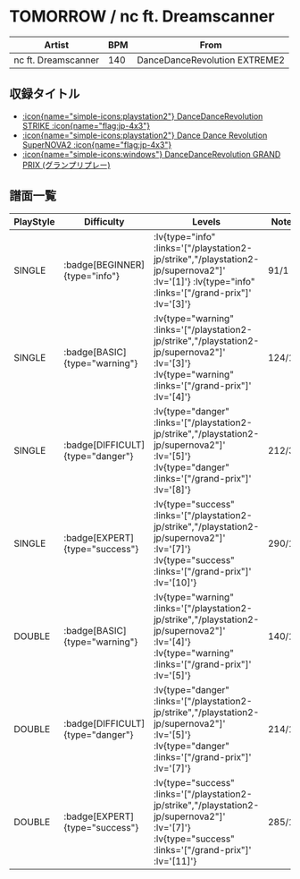 # TOMORROW / nc ft. Dreamscanner

|Artist|BPM|From|
|------|---|----|
|nc ft. Dreamscanner|140|DanceDanceRevolution EXTREME2|

## 収録タイトル

- [ :icon{name="simple-icons:playstation2"} DanceDanceRevolution STRIKE :icon{name="flag:jp-4x3"} ](/playstation2-jp/strike)
- [ :icon{name="simple-icons:playstation2"} Dance Dance Revolution SuperNOVA2 :icon{name="flag:jp-4x3"} ](/playstation2-jp/supernova2)
- [ :icon{name="simple-icons:windows"} DanceDanceRevolution GRAND PRIX (グランプリプレー)](/grand-prix)

## 譜面一覧

|PlayStyle|Difficulty|Levels|Notes|Movie|
|---------|----------|------|-----|-----|
|SINGLE| :badge[BEGINNER]{type="info"} | :lv{type="info" :links='["/playstation2-jp/strike","/playstation2-jp/supernova2"]' :lv='[1]'}  :lv{type="info" :links='["/grand-prix"]' :lv='[3]'} |91/1||
|SINGLE| :badge[BASIC]{type="warning"} | :lv{type="warning" :links='["/playstation2-jp/strike","/playstation2-jp/supernova2"]' :lv='[3]'}  :lv{type="warning" :links='["/grand-prix"]' :lv='[4]'} |124/16||
|SINGLE| :badge[DIFFICULT]{type="danger"} | :lv{type="danger" :links='["/playstation2-jp/strike","/playstation2-jp/supernova2"]' :lv='[5]'}  :lv{type="danger" :links='["/grand-prix"]' :lv='[8]'} |212/3||
|SINGLE| :badge[EXPERT]{type="success"} | :lv{type="success" :links='["/playstation2-jp/strike","/playstation2-jp/supernova2"]' :lv='[7]'}  :lv{type="success" :links='["/grand-prix"]' :lv='[10]'} |290/10||
|DOUBLE| :badge[BASIC]{type="warning"} | :lv{type="warning" :links='["/playstation2-jp/strike","/playstation2-jp/supernova2"]' :lv='[4]'}  :lv{type="warning" :links='["/grand-prix"]' :lv='[5]'} |140/15||
|DOUBLE| :badge[DIFFICULT]{type="danger"} | :lv{type="danger" :links='["/playstation2-jp/strike","/playstation2-jp/supernova2"]' :lv='[5]'}  :lv{type="danger" :links='["/grand-prix"]' :lv='[7]'} |214/11||
|DOUBLE| :badge[EXPERT]{type="success"} | :lv{type="success" :links='["/playstation2-jp/strike","/playstation2-jp/supernova2"]' :lv='[7]'}  :lv{type="success" :links='["/grand-prix"]' :lv='[11]'} |285/11||
